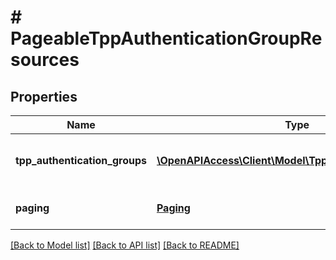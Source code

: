 # # PageableTppAuthenticationGroupResources

## Properties

Name | Type | Description | Notes
------------ | ------------- | ------------- | -------------
**tpp_authentication_groups** | [**\OpenAPIAccess\Client\Model\TppAuthenticationGroup[]**](TppAuthenticationGroup.md) | &lt;strong&gt;Type:&lt;/strong&gt; TppAuthenticationGroup&lt;br/&gt; List of received TPP authentication groups |
**paging** | [**Paging**](Paging.md) | &lt;strong&gt;Type:&lt;/strong&gt; Paging&lt;br/&gt; Information for pagination |

[[Back to Model list]](../../README.md#models) [[Back to API list]](../../README.md#endpoints) [[Back to README]](../../README.md)
